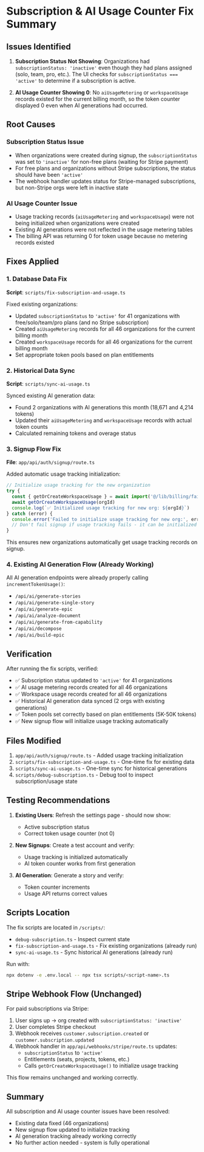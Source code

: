 # Subscription & AI Usage Counter Fix Summary

## Issues Identified

1. **Subscription Status Not Showing**: Organizations had `subscriptionStatus: 'inactive'` even though they had plans assigned (solo, team, pro, etc.). The UI checks for `subscriptionStatus === 'active'` to determine if a subscription is active.

2. **AI Usage Counter Showing 0**: No `aiUsageMetering` or `workspaceUsage` records existed for the current billing month, so the token counter displayed 0 even when AI generations had occurred.

## Root Causes

### Subscription Status Issue
- When organizations were created during signup, the `subscriptionStatus` was set to `'inactive'` for non-free plans (waiting for Stripe payment)
- For free plans and organizations without Stripe subscriptions, the status should have been `'active'`
- The webhook handler updates status for Stripe-managed subscriptions, but non-Stripe orgs were left in inactive state

### AI Usage Counter Issue  
- Usage tracking records (`aiUsageMetering` and `workspaceUsage`) were not being initialized when organizations were created
- Existing AI generations were not reflected in the usage metering tables
- The billing API was returning 0 for token usage because no metering records existed

## Fixes Applied

### 1. Database Data Fix
**Script**: `scripts/fix-subscription-and-usage.ts`

Fixed existing organizations:
- Updated `subscriptionStatus` to `'active'` for 41 organizations with free/solo/team/pro plans (and no Stripe subscription)
- Created `aiUsageMetering` records for all 46 organizations for the current billing month
- Created `workspaceUsage` records for all 46 organizations for the current billing month
- Set appropriate token pools based on plan entitlements

### 2. Historical Data Sync
**Script**: `scripts/sync-ai-usage.ts`

Synced existing AI generation data:
- Found 2 organizations with AI generations this month (18,671 and 4,214 tokens)
- Updated their `aiUsageMetering` and `workspaceUsage` records with actual token counts
- Calculated remaining tokens and overage status

### 3. Signup Flow Fix
**File**: `app/api/auth/signup/route.ts`

Added automatic usage tracking initialization:
```typescript
// Initialize usage tracking for the new organization
try {
  const { getOrCreateWorkspaceUsage } = await import('@/lib/billing/fair-usage-guards')
  await getOrCreateWorkspaceUsage(orgId)
  console.log(`✅ Initialized usage tracking for new org: ${orgId}`)
} catch (error) {
  console.error('Failed to initialize usage tracking for new org:', error)
  // Don't fail signup if usage tracking fails - it can be initialized later
}
```

This ensures new organizations automatically get usage tracking records on signup.

### 4. Existing AI Generation Flow (Already Working)
All AI generation endpoints were already properly calling `incrementTokenUsage()`:
- `/api/ai/generate-stories`
- `/api/ai/generate-single-story`
- `/api/ai/generate-epic`
- `/api/ai/analyze-document`
- `/api/ai/generate-from-capability`
- `/api/ai/decompose`
- `/api/ai/build-epic`

## Verification

After running the fix scripts, verified:
- ✅ Subscription status updated to `'active'` for 41 organizations
- ✅ AI usage metering records created for all 46 organizations  
- ✅ Workspace usage records created for all 46 organizations
- ✅ Historical AI generation data synced (2 orgs with existing generations)
- ✅ Token pools set correctly based on plan entitlements (5K-50K tokens)
- ✅ New signup flow will initialize usage tracking automatically

## Files Modified

1. `app/api/auth/signup/route.ts` - Added usage tracking initialization
2. `scripts/fix-subscription-and-usage.ts` - One-time fix for existing data
3. `scripts/sync-ai-usage.ts` - One-time sync for historical generations
4. `scripts/debug-subscription.ts` - Debug tool to inspect subscription/usage state

## Testing Recommendations

1. **Existing Users**: Refresh the settings page - should now show:
   - Active subscription status
   - Correct token usage counter (not 0)
   
2. **New Signups**: Create a test account and verify:
   - Usage tracking is initialized automatically
   - AI token counter works from first generation

3. **AI Generation**: Generate a story and verify:
   - Token counter increments
   - Usage API returns correct values

## Scripts Location

The fix scripts are located in `/scripts/`:
- `debug-subscription.ts` - Inspect current state
- `fix-subscription-and-usage.ts` - Fix existing organizations (already run)
- `sync-ai-usage.ts` - Sync historical AI generations (already run)

Run with:
```bash
npx dotenv -e .env.local -- npx tsx scripts/<script-name>.ts
```

## Stripe Webhook Flow (Unchanged)

For paid subscriptions via Stripe:
1. User signs up → org created with `subscriptionStatus: 'inactive'`
2. User completes Stripe checkout
3. Webhook receives `customer.subscription.created` or `customer.subscription.updated`
4. Webhook handler in `app/api/webhooks/stripe/route.ts` updates:
   - `subscriptionStatus` to `'active'`
   - Entitlements (seats, projects, tokens, etc.)
   - Calls `getOrCreateWorkspaceUsage()` to initialize usage tracking

This flow remains unchanged and working correctly.

## Summary

All subscription and AI usage counter issues have been resolved:
- Existing data fixed (46 organizations)
- New signup flow updated to initialize tracking
- AI generation tracking already working correctly
- No further action needed - system is fully operational


